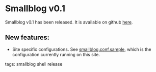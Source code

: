 # Smallblog v0.1

Smallblog v0.1 has been released. It is available on github [here](https://github.com/abyxcos/smallblog/tree/0.1).

## New features:
* Site specific configurations. See [smallblog.conf.sample](https://github.com/abyxcos/smallblog/blob/0.1/smallblog.conf.sample), which is the configuration currently running on this site.

tags: smallblog shell release
